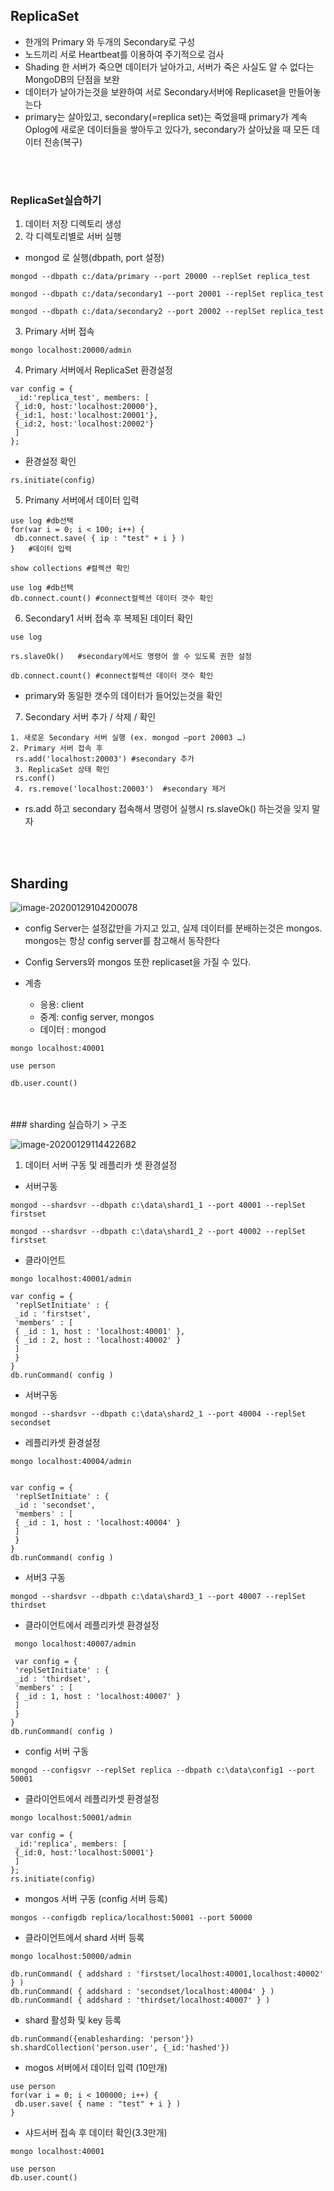 ## ReplicaSet

- 한개의 Primary 와 두개의 Secondary로 구성
- 노드끼리 서로 Heartbeat를 이용하여 주기적으로 검사
- Shading 한 서버가 죽으면 데이터가 날아가고, 서버가 죽은 사실도 알 수 없다는 MongoDB의 단점을 보완
- 데이터가 날아가는것을 보완하여 서로 Secondary서버에 Replicaset을 만들어놓는다
- primary는 살아있고, secondary(=replica set)는 죽었을때 primary가 계속 Oplog에 새로운 데이터들을 쌓아두고 있다가, secondary가 살아났을 때 모든 데이터 전송(복구)

<br>

<br>

### ReplicaSet실습하기

1. 데이터 저장 디렉토리 생성
2. 각 디렉토리별로 서버 실행

- mongod 로 실행(dbpath, port 설정)

```
mongod --dbpath c:/data/primary --port 20000 --replSet replica_test

mongod --dbpath c:/data/secondary1 --port 20001 --replSet replica_test

mongod --dbpath c:/data/secondary2 --port 20002 --replSet replica_test
```

3. Primary 서버 접속

```
mongo localhost:20000/admin
```

4. Primary 서버에서 ReplicaSet 환경설정

```
var config = {
 _id:'replica_test', members: [
 {_id:0, host:'localhost:20000'},
 {_id:1, host:'localhost:20001'},
 {_id:2, host:'localhost:20002'}
 ]
};
```

- 환경설정 확인

```
rs.initiate(config)
```

5. Primany 서버에서 데이터 입력

```shell
use log #db선택
for(var i = 0; i < 100; i++) {
 db.connect.save( { ip : "test" + i } )
}   #데이터 입력

show collections #컬렉션 확인

use log #db선택
db.connect.count() #connect컬렉션 데이터 갯수 확인

```

6. Secondary1 서버 접속 후 복제된 데이터 확인

```shell
use log 

rs.slaveOk()   #secondary에서도 명령어 쓸 수 있도록 권한 설정

db.connect.count() #connect컬렉션 데이터 갯수 확인
```

- primary와 동일한 갯수의 데이터가 들어있는것을 확인

7. Secondary 서버 추가 / 삭제 / 확인

```shell
1. 새로운 Secondary 서버 실행 (ex. mongod –port 20003 …)
2. Primary 서버 접속 후 
 rs.add('localhost:20003') #secondary 추가
 3. ReplicaSet 상태 확인
 rs.conf()
 4. rs.remove('localhost:20003')  #secondary 제거
```

- rs.add 하고 secondary 접속해서 명령어 실행시 rs.slaveOk() 하는것을 잊지 말자

<br><br>

## Sharding

![image-20200129104200078](09_mongoDB_ReplicaSet.assets/image-20200129104200078.png)

- config Server는 설정값만을 가지고 있고, 실제 데이터를 분배하는것은 mongos. mongos는 항상 config server를 참고해서 동작한다
- Config Servers와 mongos 또한 replicaset을 가질 수 있다.

- 계층
  - 응용: client
  - 중계: config server, mongos
  - 데이터 : mongod

```
mongo localhost:40001

use person

db.user.count()
```

<br>
<br>
### sharding 실습하기
> 구조

![image-20200129114422682](09_mongoDB_ReplicaSet.assets/image-20200129114422682.png)

1. 데이터 서버 구동 및 레플리카 셋 환경설정

- 서버구동

```
mongod --shardsvr --dbpath c:\data\shard1_1 --port 40001 --replSet firstset

mongod --shardsvr --dbpath c:\data\shard1_2 --port 40002 --replSet firstset

```



- 클라이언트

```
mongo localhost:40001/admin

var config = {
 'replSetInitiate' : {
 _id : 'firstset',
 'members' : [
 { _id : 1, host : 'localhost:40001' },
 { _id : 2, host : 'localhost:40002' }
 ]
 }
}
db.runCommand( config )
```

- 서버구동

```
mongod --shardsvr --dbpath c:\data\shard2_1 --port 40004 --replSet secondset
```

- 레플리카셋 환경설정

```
mongo localhost:40004/admin 


var config = {
 'replSetInitiate' : {
 _id : 'secondset',
 'members' : [
 { _id : 1, host : 'localhost:40004' }
 ]
 }
}
db.runCommand( config )
```

- 서버3 구동

```
mongod --shardsvr --dbpath c:\data\shard3_1 --port 40007 --replSet thirdset
```

- 클라이언트에서 레플리카셋 환경설정

```
 mongo localhost:40007/admin
 
 var config = {
 'replSetInitiate' : {
 _id : 'thirdset',
 'members' : [
 { _id : 1, host : 'localhost:40007' }
 ]
 }
}
db.runCommand( config )
```

- config 서버 구동

```
mongod --configsvr --replSet replica --dbpath c:\data\config1 --port 50001
```

- 클라이언트에서 레플리카셋 환경설정

```
mongo localhost:50001/admin

var config = {
 _id:'replica', members: [
 {_id:0, host:'localhost:50001'}
 ]
};
rs.initiate(config)
```

- mongos 서버 구동 (config 서버 등록)

```
mongos --configdb replica/localhost:50001 --port 50000
```

- 클라이언트에서 shard 서버 등록

```
mongo localhost:50000/admin

db.runCommand( { addshard : 'firstset/localhost:40001,localhost:40002' } )
db.runCommand( { addshard : 'secondset/localhost:40004' } )
db.runCommand( { addshard : 'thirdset/localhost:40007' } )

```

- shard 활성화 및 key 등록

```
db.runCommand({enablesharding: 'person'})
sh.shardCollection('person.user', {_id:'hashed'})
```

- mogos 서버에서 데이터 입력 (10만개)

```
use person
for(var i = 0; i < 100000; i++) {
 db.user.save( { name : "test" + i } )
}
```

- 샤드서버 접속 후 데이터 확인(3.3만개)

```
mongo localhost:40001

use person
db.user.count()

```

